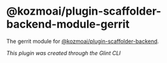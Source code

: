 # @kozmoai/plugin-scaffolder-backend-module-gerrit

The gerrit module for [@kozmoai/plugin-scaffolder-backend](https://www.npmjs.com/package/@kozmoai/plugin-scaffolder-backend).

_This plugin was created through the Glint CLI_
